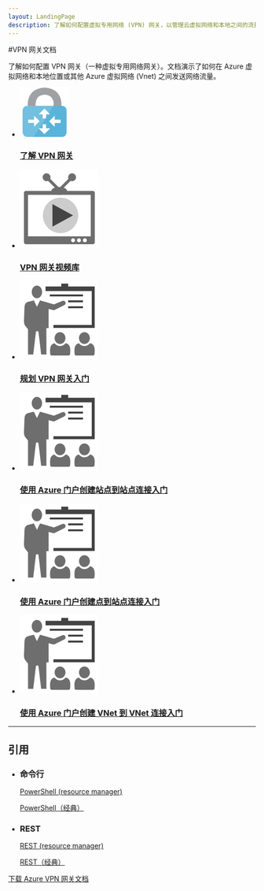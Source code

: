 ```yaml
---
layout: LandingPage
description: 了解如何配置虚拟专用网络 (VPN) 网关，以管理云虚拟网络和本地之间的流量或云 VNet 之间的流量。
---
```


#VPN 网关文档

了解如何配置 VPN 网关（一种虚拟专用网络网关）。文档演示了如何在 Azure 虚拟网络和本地位置或其他 Azure 虚拟网络 (Vnet) 之间发送网络流量。

<ul class="panelContent cardsFTitle">
    <li><a href="/azure/vpn-gateway/vpn-gateway-about-vpngateways">
<div class="cardSize"><div class="cardPadding"><div class="card"><div class="cardImageOuter"><div class="cardImage"><img src="media/index/vpn-gateway.svg"  alt="" /></div></div><div class="cardText"><h3>了解 VPN 网关</h3></div></div></div>
        </div></a>
</li>
    <li><a href="https://azure.microsoft.com/documentation/videos/index/?services=vpn-gateway">
<div class="cardSize"><div class="cardPadding"><div class="card"><div class="cardImageOuter"><div class="cardImage"><img src="media/index/video-library.svg" alt="" /></div></div><div class="cardText"><h3>VPN 网关视频库</h3></div></div></div>
        </div></a>
</li>
    <li><a href="/azure/vpn-gateway/vpn-gateway-plan-design">
<div class="cardSize"><div class="cardPadding"><div class="card"><div class="cardImageOuter"><div class="cardImage"><img src="media/index/get-started.svg"  alt="" /></div></div><div class="cardText"><h3>规划 VPN 网关入门</h3></div></div></div>
        </div></a>
</li>
    <li><a href="/azure/vpn-gateway/vpn-gateway-howto-site-to-site-resource-manager-portal">
<div class="cardSize"><div class="cardPadding"><div class="card"><div class="cardImageOuter"><div class="cardImage"><img src="media/index/get-started.svg"  alt="" /></div></div><div class="cardText"><h3>使用 Azure 门户创建站点到站点连接入门</h3></div></div></div>
        </div></a>
</li>
     <li><a href="/azure/vpn-gateway/vpn-gateway-howto-point-to-site-resource-manager-portal">
<div class="cardSize"><div class="cardPadding"><div class="card"><div class="cardImageOuter"><div class="cardImage"><img src="media/index/get-started.svg"  alt="" /></div></div><div class="cardText"><h3>使用 Azure 门户创建点到站点连接入门</h3></div></div></div>
        </div></a>
</li>
     <li><a href="/azure/vpn-gateway/vpn-gateway-howto-vnet-vnet-resource-manager-portal">
<div class="cardSize"><div class="cardPadding"><div class="card"><div class="cardImageOuter"><div class="cardImage"><img src="media/index/get-started.svg"  alt="" /></div></div><div class="cardText"><h3>使用 Azure 门户创建 VNet 到 VNet 连接入门</h3></div></div></div>
        </div></a>
</li>
 </ul>

---

<h2>引用</h2>
<ul class="panelContent cardsW">
    <li>
        <div class="cardSize"><div class="cardPadding"><div class="card"><div class="cardText"><h3>命令行</h3><p><a href="https://msdn.microsoft.com/library/mt163510(v=azure.300)">PowerShell (resource manager)</a></p><p><a href="https://msdn.microsoft.com/library/mt270335(v=azure.300)">PowerShell（经典）</a></p></div></div></div>
        </div>
    </li>
    <li>
        <div class="cardSize"><div class="cardPadding"><div class="card"><div class="cardText"><h3>REST</h3><p><a href="https://msdn.microsoft.com/library/mt163859">REST (resource manager)</a></p><p><a href="https://msdn.microsoft.com/library/jj154113">REST（经典）</a></p></div></div></div>
        </div>
    </li>
</ul>

<div class="downloadHolder"><a href="https://opbuildstorageprod.blob.core.windows.net/output-pdf-files/zh-cn/Azure.azure-documents/live/vpn-gateway.pdf">
<div class="img"></div>
        <div class="text">下载 Azure VPN 网关文档</div>
    </a>

</div>

<!---HONumber=Mooncake_0206_2017-->